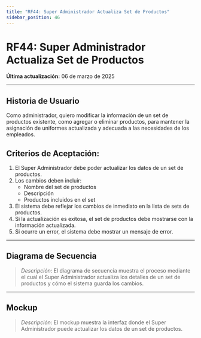```yaml
---
title: "RF44: Super Administrador Actualiza Set de Productos"
sidebar_position: 46
---
```


# RF44: Super Administrador Actualiza Set de Productos

**Última actualización:** 06 de marzo de 2025

---

## Historia de Usuario

Como administrador, quiero modificar la información de un set de productos existente, como agregar o eliminar productos, para mantener la asignación de uniformes actualizada y adecuada a las necesidades de los empleados.

## **Criterios de Aceptación:**

1. El Super Administrador debe poder actualizar los datos de un set de productos.
2. Los cambios deben incluir:
   - Nombre del set de productos
   - Descripción
   - Productos incluidos en el set
3. El sistema debe reflejar los cambios de inmediato en la lista de sets de productos.
4. Si la actualización es exitosa, el set de productos debe mostrarse con la información actualizada.
5. Si ocurre un error, el sistema debe mostrar un mensaje de error.

---

## **Diagrama de Secuencia**

> _Descripción_: El diagrama de secuencia muestra el proceso mediante el cual el Super Administrador actualiza los detalles de un set de productos y cómo el sistema guarda los cambios.

---

## **Mockup**

> _Descripción_: El mockup muestra la interfaz donde el Super Administrador puede actualizar los datos de un set de productos.
